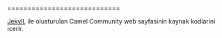 
============================

[Jekyll](http://jekyllrb.com), ile olusturulan Camel Community web sayfasinin kaynak kodlarini icerir.
